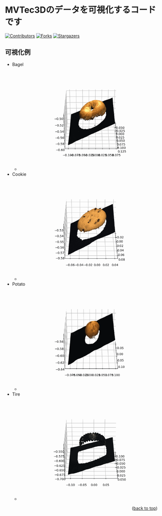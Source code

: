 <a name="readme-top"></a>

# MVTec3Dのデータを可視化するコードです
[![Contributors][contributors-shield]][contributors-url]
[![Forks][forks-shield]][forks-url]
[![Stargazers][stars-shield]][stars-url]

## 可視化例
- Bagel
  - ![](outputs/bagel/000.gif)
- Cookie
  - ![](outputs/cookie/000.gif)
- Potato
  - ![](outputs/potato/000.gif)
- Tire
  - ![](outputs/tire/000.gif)

<!-- MARKDOWN LINKS & IMAGES -->
[contributors-shield]: https://img.shields.io/github/contributors/Absolute-Value/MVTec3D_Visualization?style=for-the-badge
[contributors-url]: https://github.com/Absolute-Value/Best-README-Template/graphs/contributors
[forks-shield]: https://img.shields.io/github/forks/Absolute-Value/MVTec3D_Visualization?style=for-the-badge
[forks-url]: https://github.com/Absolute-Value/Best-README-Template/network/members
[stars-shield]: https://img.shields.io/github/stars/Absolute-Value/MVTec3D_Visualization?style=for-the-badge
[stars-url]: https://github.com/Absolute-Value/MVTec3D_Visualization/stargazers

<p align="right">(<a href="#readme-top">back to top</a>)</p>

